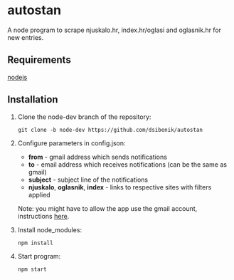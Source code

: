 # autostan
A node program to scrape njuskalo.hr, index.hr/oglasi and oglasnik.hr for new entries.

## Requirements
[nodejs](https://nodejs.org/en/)

## Installation
1. Clone the node-dev branch of the repository:
	```
	git clone -b node-dev https://github.com/dsibenik/autostan
	```

2. Configure parameters in config.json:
	- **from** - gmail address which sends notifications
	- **to** - email address which receives notifications (can be the same as gmail)
	- **subject** -  subject line of the notifications
	- **njuskalo**, **oglasnik**, **index** - links to respective sites with filters applied

	Note: you might have to allow the app use the gmail account, instructions [here](https://support.google.com/accounts/answer/6010255?hl=en).

3. Install node_modules:
	```
	npm install
	```

4. Start program:
	```
	npm start
	```
